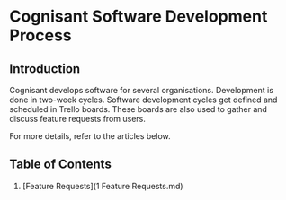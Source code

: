 # Cognisant Software Development Process

## Introduction

Cognisant develops software for several organisations. Development is done in two-week cycles. Software development cycles get defined and scheduled in Trello boards. These boards are also used to gather and discuss feature requests from users.

For more details, refer to the articles below.

## Table of Contents

1. [Feature Requests](1 Feature Requests.md)
